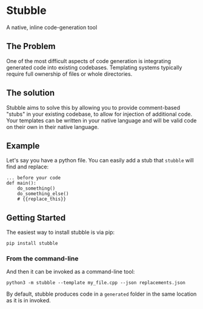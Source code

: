 # Stubble
A native, inline code-generation tool

## The Problem
One of the most difficult aspects of code generation is integrating generated code into existing codebases. Templating systems typically require full ownership of files or whole directories.

## The solution
Stubble aims to solve this by allowing you to provide comment-based "stubs" in your existing codebase, to allow for injection of additional code. Your templates can be written in your native language and will be valid code on their own in their native language.

## Example
Let's say you have a python file. You can easily add a stub that `stubble` will find and replace:
```
... before your code
def main():
	do_something()
	do_something_else()
	# {{replace_this}}

```

## Getting Started
The easiest way to install stubble is via pip:

```
pip install stubble
```

### From the command-line
And then it can be invoked as a command-line tool:
```
python3 -m stubble --template my_file.cpp --json replacements.json
```

By default, stubble produces code in a `generated` folder in the same location as it is in invoked.

